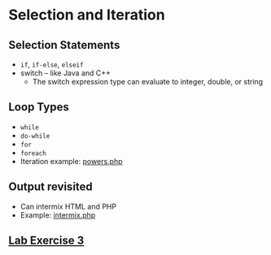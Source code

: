 # Selection and Iteration

## Selection Statements
- `if`, `if-else`, `elseif`
- switch – like Java and C++
  - The switch expression type can evaluate to integer, double, or string

## Loop Types
- `while`
- `do-while`
- `for`
- `foreach`
- Iteration example:  [powers.php](../powers.php)

## Output revisited
- Can intermix HTML and PHP
- Example: [intermix.php](../intermix.php)


## [Lab Exercise 3](../exercises/exercise-3.md)
